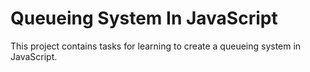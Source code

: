 # Queueing System In JavaScript

This project contains tasks for learning to create a queueing system in JavaScript.